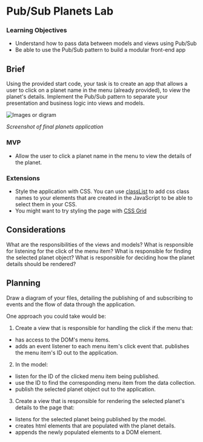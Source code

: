 # Pub/Sub Planets Lab

### Learning Objectives

- Understand how to pass data between models and views using Pub/Sub
- Be able to use the Pub/Sub pattern to build a modular front-end app

## Brief

Using the provided start code, your task is to create an app that allows a user to click on a planet name in the menu (already provided), to view the planet's details. Implement the Pub/Sub pattern to separate your presentation and business logic into views and models.

![Images or digram](https://raw.githubusercontent.com/codeclan/course_javascript_v2/master/week_2/day_2/lab_pubsub_planets/images/planets_screenshot.png?token=AbCgy_jX7P0J411FPTM_QOOJ1rHerrFeks5bjmrmwA%3D%3D)

*Screenshot of final planets application*

### MVP

- Allow the user to click a planet name in the menu to view the details of the planet.

### Extensions

- Style the application with CSS. You can use [classList](https://developer.mozilla.org/en-US/docs/Web/API/Element/classList) to add css class names to your elements that are created in the JavaScript to be able to select them in your CSS.
- You might want to try styling the page with [CSS Grid](https://css-tricks.com/snippets/css/complete-guide-grid/)

## Considerations

What are the responsibilities of the views and models? What is responsible for listening for the click of the menu item? What is responsible for finding the selected planet object? What is responsible for deciding how the planet details should be rendered?

## Planning

Draw a diagram of your files, detailing the publishing of and subscribing to events and the flow of data through the application.

One approach you could take would be:
1. Create a view that is responsible for handling the click if the menu that:
  - has access to the DOM's menu items.
  - adds an event listener to each menu item's click event that. publishes the menu item's ID out to the application.
2. In the model:
  - listen for the ID of the clicked menu item being published.
  - use the ID to find the corresponding menu item from the data collection.
  - publish the selected planet object out to the application.
3. Create a view that is responsible for rendering the selected planet's details to the page that:
  - listens for the selected planet being published by the model.
  - creates html elements that are populated with the planet details.
  - appends the newly populated elements to a DOM element.